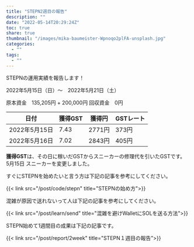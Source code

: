```yaml
---
title: "STEPN2週目の報告"
description: ""
date: "2022-05-14T20:29:24Z"
toc: true
share: true
thumbnail: "/images/mika-baumeister-Wpnoqo2plFA-unsplash.jpg"
categories:
  - ""
tags:
  - ""
---
```


STEPNの運用実績を報告します！

2022年5月15日（日）〜　2022年5月21日（土）

<!--more-->

原本資金　135,205円  + 200,000円 
回収資金　0円

|  日付  | 獲得GST | 獲得円 | GSTレート | 
| ---- | ---- | ---- | ---- | 
| 2022年5月15日 | 7.43 | 2771円 | 373円 |
| 2022年5月16日 | 7.02 | 2843円 | 405円 |

**獲得GST**は、その日に稼いだGSTからスニーカーの修理代を引いたGSTです。   
5月15日 スニーカーを変更しました。  

すぐにSTEPNを始めたいと言う方は下記の記事を参考にしてください。

{{< link src="/post/code/stepn" title="STEPNの始め方">}}

混雑が原因で送れないって人は下記の記事を参考にしてください。

{{< link src="/post/learn/send" title="混雑を避けWalletにSOLを送る方法">}}

STEPN始めて1週間目の成果は下記の記事です。

{{< link src="/post/report/2week" title="STEPN１週目の報告">}}
  

